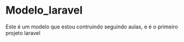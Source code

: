 # Modelo_laravel
Este é um modelo que estou contruindo seguindo aulas, e é o primeiro projeto laravel
